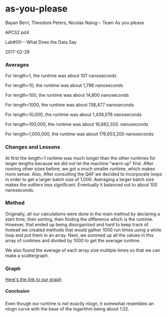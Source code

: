 # as-you-please
Bayan Berri, Theodore Peters, Nicolas Naing-- Team As you please

APCS2 pd4

Lab#00-- What Does the Data Say

2017-02-28

### Averages
For length=1, the runtime was about 107 nanoseconds

For length=10, the runtime was about 1,796 nanoseconds 

For length=100, the runtime was about 14,800 nanoseconds

For length=1000, the runtime was about 138,477 nanoseconds

For length=10,000, the runtime was about 1,439,076 nanoseconds

For length=100,000, the runtime was about 16,682,320. nanoseconds

For length=1,000,000, the runtime was about 176,653,200 nanoseconds

### Changes and Lessons
At first the length=1 runtime was much longer than the other runtimes for larger lengths because we did not let the machine "warm up" first. After running other sizes before, we got a much smaller runtime, which makes more sense. Also, After consulting the QAF we decided to incorporate loops in order to get a larger batch size of 1,000. Averaging a larger batch size makes the outliers less significant. Eventually it balanced out to about 100 nanoseconds.

### Method
Originally, all our calculations were done in the main method by declaring a start time, then sorting, then finding the difference which is the runtime. However, that ended up being disorganized and hard to keep track of. Instead we created methods that would gather 1000 run times using a while loop and put them in an array. Next, we summed up all the values in this array of runtimes and divided by 1000 to get the average runtime. 

We also found the average of each array size multiple times so that we can make a scattergraph. 

### Graph
[Here's the link to our graph](https://docs.google.com/a/stuy.edu/spreadsheets/d/1Ltdix5ZXwAdLS-2odC4Am9WsXx2Vcx3IYMsQ8Kl-CoA/edit?usp=sharing)

##### Conclusion
Even though our runtime is not exactly nlogn, it somewhat resembles an nlogn curve with the base of the logarithm being about 1.02.
